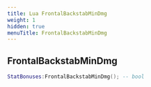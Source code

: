 ```yaml
---
title: Lua FrontalBackstabMinDmg
weight: 1
hidden: true
menuTitle: FrontalBackstabMinDmg
---
```

## FrontalBackstabMinDmg
```lua
StatBonuses:FrontalBackstabMinDmg(); -- bool
```